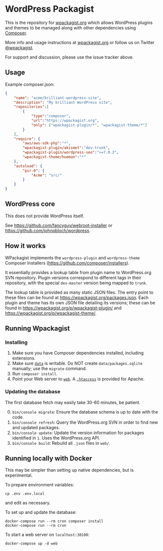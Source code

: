 WordPress Packagist
===

This is the repository for [wpackagist.org](https://wpackagist.org) which allows WordPress plugins and themes to be
managed along with other dependencies using [Composer](https://getcomposer.org).

More info and usage instructions at [wpackagist.org](https://wpackagist.org) or follow us on
Twitter [@wpackagist](https://twitter.com/wpackagist).

For support and discussion, please use the issue tracker above.

## Usage

Example composer.json:

```json
{
    "name": "acme/brilliant-wordpress-site",
    "description": "My brilliant WordPress site",
    "repositories":[
        {
            "type":"composer",
            "url":"https://wpackagist.org",
            "only": ["wpackagist-plugin/*", "wpackagist-theme/*"]
        }
    ],
    "require": {
        "aws/aws-sdk-php":"*",
        "wpackagist-plugin/akismet":"dev-trunk",
        "wpackagist-plugin/wordpress-seo":">=7.0.2",
        "wpackagist-theme/hueman":"*"
    },
    "autoload": {
        "psr-0": {
            "Acme": "src/"
        }
    }
}
```

## WordPress core

This does not provide WordPress itself.

See https://github.com/fancyguy/webroot-installer or https://github.com/johnpbloch/wordpress.

## How it works

WPackagist implements the `wordpress-plugin` and `wordpress-theme` Composer Installers (https://github.com/composer/installers).

It essentially provides a lookup table from plugin name to WordPress.org SVN repository. Plugin versions correspond to different tags in their repository, with the special `dev-master` version being mapped to `trunk`.

The lookup table is provided as many static JSON files. The entry point to these files can be found at https://wpackagist.org/packages.json. Each plugin and theme has its own JSON file detailing its versions; these can be found in https://wpackagist.org/p/wpackagist-plugin/ and https://wpackagist.org/p/wpackagist-theme/.

## Running Wpackagist

### Installing

1. Make sure you have Composer dependencies installed, including extensions.
2. Make sure [`data`](data/) is writable. Do NOT create `data/packages.sqlite` manually; use the `migrate` command.
3. Run `composer install`.
4. Point your Web server to [`web`](web/). A [`.htaccess`](web/.htaccess) is provided for Apache.

### Updating the database

The first database fetch may easily take 30-60 minutes, be patient.

0. `bin/console migrate`: Ensure the database schema is up to date with the code.
1. `bin/console refresh`: Query the WordPress.org SVN in order to find new and updated packages.
2. `bin/console update`: Update the version information for packages identified in `1`. Uses the WordPress.org API.
3. `bin/console build`: Rebuild all `.json` files in `web/`.

## Running locally with Docker

This may be simpler than setting up native dependencies, but is
experimental.

To prepare environment variables:

    cp .env .env.local

and edit as necessary.

To set up and update the database:

    docker-compose run --rm cron composer install
    docker-compose run --rm cron

To start a web server on `localhost:30100`:

    docker-compose up -d web
